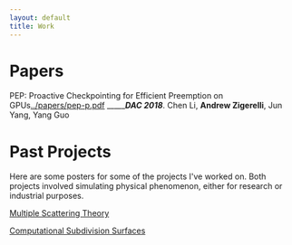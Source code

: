 ```yaml
---
layout: default
title: Work
---
```

# Papers
PEP: Proactive Checkpointing for Efficient Preemption on GPUs[../papers/pep-p.pdf](pdf)
________DAC 2018___. Chen Li, **Andrew Zigerelli**, Jun Yang, Yang Guo

# Past Projects

Here are some posters for some of the projects I've worked on. Both projects
involved simulating physical phenomenon, either for research or industrial
purposes.

<a href="mst.pdf">Multiple Scattering Theory</a>

<a href="sub_bio.pdf">Computational Subdivision Surfaces</a>
